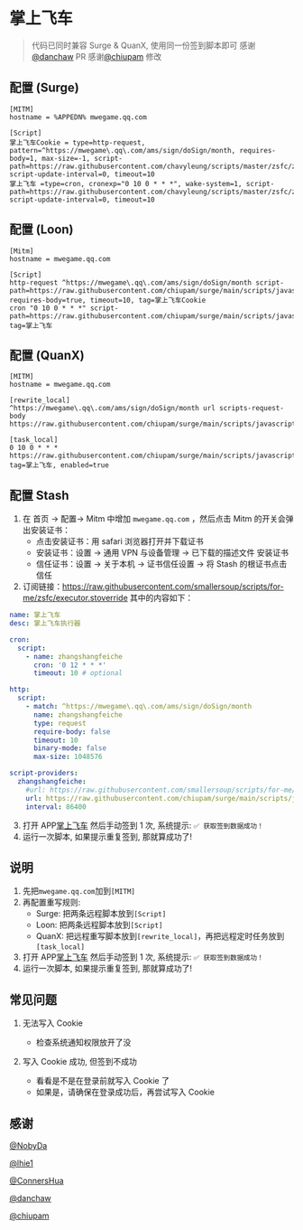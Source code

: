 # 掌上飞车

> 代码已同时兼容 Surge & QuanX, 使用同一份签到脚本即可
> 感谢[@danchaw](https://github.com/danchaw) PR
> 感谢[@chiupam](https://github.com/chiupam) 修改
> 
## 配置 (Surge)

```properties
[MITM]
hostname = %APPEDN% mwegame.qq.com

[Script]
掌上飞车Cookie = type=http-request, pattern=^https://mwegame\.qq\.com/ams/sign/doSign/month, requires-body=1, max-size=-1, script-path=https://raw.githubusercontent.com/chavyleung/scripts/master/zsfc/zsfc.js, script-update-interval=0, timeout=10
掌上飞车 =type=cron, cronexp="0 10 0 * * *", wake-system=1, script-path=https://raw.githubusercontent.com/chavyleung/scripts/master/zsfc/zsfc.js, script-update-interval=0, timeout=10
```

## 配置 (Loon)

```properties
[Mitm]
hostname = mwegame.qq.com

[Script]
http-request ^https://mwegame\.qq\.com/ams/sign/doSign/month script-path=https://raw.githubusercontent.com/chiupam/surge/main/scripts/javascripts/zsfc.js, requires-body=true, timeout=10, tag=掌上飞车Cookie
cron "0 10 0 * * *" script-path=https://raw.githubusercontent.com/chiupam/surge/main/scripts/javascripts/zsfc.js, tag=掌上飞车
```

## 配置 (QuanX)

```properties
[MITM]
hostname = mwegame.qq.com

[rewrite_local]
^https://mwegame\.qq\.com/ams/sign/doSign/month url scripts-request-body https://raw.githubusercontent.com/chiupam/surge/main/scripts/javascripts/zsfc.js

[task_local]
0 10 0 * * * https://raw.githubusercontent.com/chiupam/surge/main/scripts/javascripts/zsfc.js, tag=掌上飞车, enabled=true
```

## 配置 Stash
1. 在 首页 -> 配置-> Mitm 中增加 `mwegame.qq.com` ，然后点击 Mitm 的开关会弹出安装证书：
   - 点击安装证书：用 safari 浏览器打开并下载证书
   - 安装证书：设置 -> 通用 VPN 与设备管理 -> 已下载的描述文件 安装证书
   - 信任证书：设置 -> 关于本机 -> 证书信任设置 -> 将 Stash 的根证书点击信任
2. 订阅链接：https://raw.githubusercontent.com/smallersoup/scripts/for-me/zsfc/executor.stoverride  其中的内容如下：
```yaml
name: 掌上飞车
desc: 掌上飞车执行器

cron:
  script:
    - name: zhangshangfeiche
      cron: '0 12 * * *'
      timeout: 10 # optional

http:
  script:
    - match: ^https://mwegame\.qq\.com/ams/sign/doSign/month
      name: zhangshangfeiche
      type: request
      require-body: false
      timeout: 10
      binary-mode: false
      max-size: 1048576

script-providers:
  zhangshangfeiche:
    #url: https://raw.githubusercontent.com/smallersoup/scripts/for-me/zsfc/zsfc.js
    url: https://raw.githubusercontent.com/chiupam/surge/main/scripts/javascripts/zsfc.js
    interval: 86400
```
3. 打开 APP[掌上飞车](https://apps.apple.com/cn/app/%E6%8E%8C%E4%B8%8A%E9%A3%9E%E8%BD%A6/id1116903233) 然后手动签到 1 次, 系统提示: `✅ 获取签到数据成功！`
4. 运行一次脚本, 如果提示重复签到, 那就算成功了!
 

## 说明

1. 先把`mwegame.qq.com`加到`[MITM]`
2. 再配置重写规则:
   - Surge: 把两条远程脚本放到`[Script]`
   - Loon: 把两条远程脚本放到`[Script]`
   - QuanX: 把远程重写脚本放到`[rewrite_local]`，再把远程定时任务放到`[task_local]`
3. 打开 APP[掌上飞车](https://apps.apple.com/cn/app/%E6%8E%8C%E4%B8%8A%E9%A3%9E%E8%BD%A6/id1116903233) 然后手动签到 1 次, 系统提示: `✅ 获取签到数据成功！`
4. 运行一次脚本, 如果提示重复签到, 那就算成功了!

## 常见问题

1. 无法写入 Cookie

   - 检查系统通知权限放开了没

2. 写入 Cookie 成功, 但签到不成功

   - 看看是不是在登录前就写入 Cookie 了
   - 如果是，请确保在登录成功后，再尝试写入 Cookie

## 感谢

[@NobyDa](https://github.com/NobyDa)

[@lhie1](https://github.com/lhie1)

[@ConnersHua](https://github.com/ConnersHua)

[@danchaw](https://github.com/danchaw)

[@chiupam](https://github.com/chiupam)
